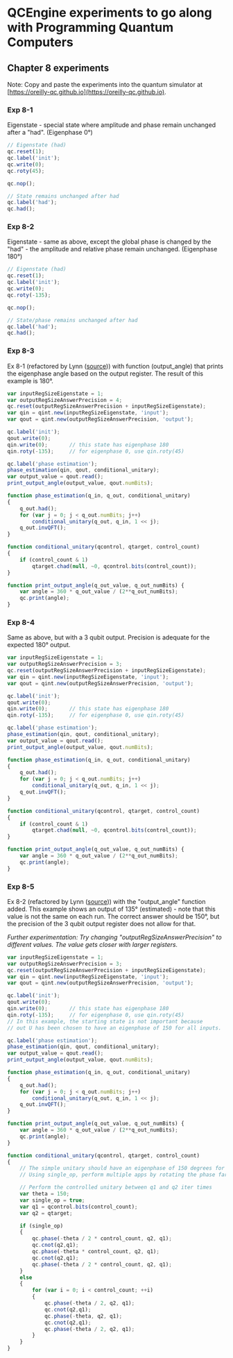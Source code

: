 # QCEngine experiments to go along with Programming Quantum Computers
## Chapter 8 experiments

Note: Copy and paste the experiments into the quantum simulator at [https://oreilly-qc.github.io](https://oreilly-qc.github.io).  

### Exp 8-1  
Eigenstate - special state where amplitude and phase remain unchanged after a "had". (Eigenphase 0&deg;)

```js
// Eigenstate (had)
qc.reset(1);
qc.label('init');
qc.write(0);
qc.roty(45);

qc.nop();

// State remains unchanged after had
qc.label('had');
qc.had();
```

### Exp 8-2
Eigenstate - same as above, except the global phase is changed by the "had" - the amplitude and relative phase remain unchanged. (Eigenphase 180&deg;)

```js
// Eigenstate (had)
qc.reset(1);
qc.label('init');
qc.write(0);
qc.roty(-135);

qc.nop();

// State/phase remains unchanged after had
qc.label('had');
qc.had();
```

### Exp 8-3
Ex 8-1 (refactored by Lynn ([source](https://github.com/lynnlangit/learning-quantum/blob/main/book/code/ch08/8-1-lynn.js))) with function (output_angle) that prints the eigenphase angle based on the output register. The result of this example is 180&deg;.  

```js
var inputRegSizeEigenstate = 1;
var outputRegSizeAnswerPrecision = 4;
qc.reset(outputRegSizeAnswerPrecision + inputRegSizeEigenstate);
var qin = qint.new(inputRegSizeEigenstate, 'input');
var qout = qint.new(outputRegSizeAnswerPrecision, 'output');

qc.label('init');
qout.write(0);
qin.write(0);       // this state has eigenphase 180
qin.roty(-135);     // for eigenphase 0, use qin.roty(45)

qc.label('phase estimation');
phase_estimation(qin, qout, conditional_unitary);
var output_value = qout.read();
print_output_angle(output_value, qout.numBits);

function phase_estimation(q_in, q_out, conditional_unitary)
{
    q_out.had();
    for (var j = 0; j < q_out.numBits; j++)
        conditional_unitary(q_out, q_in, 1 << j);
    q_out.invQFT();
}

function conditional_unitary(qcontrol, qtarget, control_count) 
{
    if (control_count & 1)
        qtarget.chad(null, ~0, qcontrol.bits(control_count));
}

function print_output_angle(q_out_value, q_out_numBits) {
    var angle = 360 * q_out_value / (2**q_out_numBits);
    qc.print(angle);
}
```

### Exp 8-4
Same as above, but with a 3 qubit output. Precision is adequate for the expected 180&deg; output.

```js
var inputRegSizeEigenstate = 1;
var outputRegSizeAnswerPrecision = 3;
qc.reset(outputRegSizeAnswerPrecision + inputRegSizeEigenstate);
var qin = qint.new(inputRegSizeEigenstate, 'input');
var qout = qint.new(outputRegSizeAnswerPrecision, 'output');

qc.label('init');
qout.write(0);
qin.write(0);       // this state has eigenphase 180
qin.roty(-135);     // for eigenphase 0, use qin.roty(45)

qc.label('phase estimation');
phase_estimation(qin, qout, conditional_unitary);
var output_value = qout.read();
print_output_angle(output_value, qout.numBits);

function phase_estimation(q_in, q_out, conditional_unitary)
{
    q_out.had();
    for (var j = 0; j < q_out.numBits; j++)
        conditional_unitary(q_out, q_in, 1 << j);
    q_out.invQFT();
}

function conditional_unitary(qcontrol, qtarget, control_count) 
{
    if (control_count & 1)
        qtarget.chad(null, ~0, qcontrol.bits(control_count));
}

function print_output_angle(q_out_value, q_out_numBits) {
    var angle = 360 * q_out_value / (2**q_out_numBits);
    qc.print(angle);
}
```

### Exp 8-5
Ex 8-2 (refactored by Lynn ([source](https://github.com/lynnlangit/learning-quantum/blob/main/book/code/ch08/8-2-lynn.js))) with the "output_angle" function added. This example shows an output of 135&deg; (estimated) - note that this value is not the same on each run. The correct answer should be 150&deg;, but the precision of the 3 qubit output register does not allow for that.  

*Further experimentation: Try changing "outputRegSizeAnswerPrecision" to different values. The value gets closer with larger registers.*

```js
var inputRegSizeEigenstate = 1;
var outputRegSizeAnswerPrecision = 3;
qc.reset(outputRegSizeAnswerPrecision + inputRegSizeEigenstate);
var qin = qint.new(inputRegSizeEigenstate, 'input');
var qout = qint.new(outputRegSizeAnswerPrecision, 'output');

qc.label('init');
qout.write(0);
qin.write(0);       // this state has eigenphase 180
qin.roty(-135);     // for eigenphase 0, use qin.roty(45)
// In this example, the starting state is not important because
// out U has been chosen to have an eigenphase of 150 for all inputs.

qc.label('phase estimation');
phase_estimation(qin, qout, conditional_unitary);
var output_value = qout.read();
print_output_angle(output_value, qout.numBits);

function phase_estimation(q_in, q_out, conditional_unitary)
{
    q_out.had();
    for (var j = 0; j < q_out.numBits; j++)
        conditional_unitary(q_out, q_in, 1 << j);
    q_out.invQFT();
}

function print_output_angle(q_out_value, q_out_numBits) {
    var angle = 360 * q_out_value / (2**q_out_numBits);
    qc.print(angle);
}

function conditional_unitary(qcontrol, qtarget, control_count) 
{
    // The simple unitary should have an eigenphase of 150 degrees for all inputs.
    // Using single_op, perform multiple apps by rotating the phase farther.

    // Perform the controlled unitary between q1 and q2 iter times
    var theta = 150;
    var single_op = true;
    var q1 = qcontrol.bits(control_count);
    var q2 = qtarget;

    if (single_op)
    {
        qc.phase(-theta / 2 * control_count, q2, q1);
        qc.cnot(q2,q1);
        qc.phase(-theta * control_count, q2, q1);
        qc.cnot(q2,q1);
        qc.phase(-theta / 2 * control_count, q2, q1);
    }
    else
    {
        for (var i = 0; i < control_count; ++i)
        {
            qc.phase(-theta / 2, q2, q1);
            qc.cnot(q2,q1);
            qc.phase(-theta, q2, q1);
            qc.cnot(q2,q1);
            qc.phase(-theta / 2, q2, q1);
        }
    }
}
```